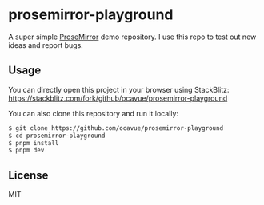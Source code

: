 # prosemirror-playground

A super simple [ProseMirror](https://prosemirror.net/) demo repository. I use this repo to test out new ideas and report bugs.

## Usage

You can directly open this project in your browser using StackBlitz: https://stackblitz.com/fork/github/ocavue/prosemirror-playground

You can also clone this repository and run it locally:

```bash
$ git clone https://github.com/ocavue/prosemirror-playground
$ cd prosemirror-playground
$ pnpm install
$ pnpm dev
```

## License

MIT
